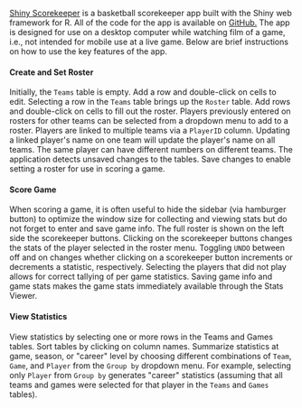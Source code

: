 
<a href="https://www.travishinkelman.com/project/shiny-scorekeeper/" target="_blank">Shiny Scorekeeper</a> is a basketball scorekeeper app built with the Shiny web framework for R. All of the code for the app is available on <a href="https://github.com/hinkelman/Shiny-Scorekeeper" target="_blank">GitHub.</a> The app is designed for use on a desktop computer while watching film of a game, i.e., not intended for mobile use at a live game. Below are brief instructions on how to use the key features of the app.

#### Create and Set Roster

Initially, the `Teams` table is empty. Add a row and double-click on cells to edit. Selecting a row in the `Teams` table brings up the `Roster` table. Add rows and double-click on cells to fill out the roster. Players previously entered on rosters for other teams can be selected from a dropdown menu to add to a roster. Players are linked to multiple teams via a `PlayerID` column. Updating a linked player's name on one team will update the player's name on all teams. The same player can have different numbers on different teams. The application detects unsaved changes to the tables. Save changes to enable setting a roster for use in scoring a game.

#### Score Game

When scoring a game, it is often useful to hide the sidebar (via hamburger button) to optimize the window size for collecting and viewing stats but do not forget to enter and save game info. The full roster is shown on the left side the scorekeeper buttons. Clicking on the scorekeeper buttons changes the stats of the player selected in the roster menu. Toggling `UNDO` between off and on changes whether clicking on a scorekeeper button increments or decrements a statistic, respectively. Selecting the players that did not play allows for correct tallying of per game statistics. Saving game info and game stats makes the game stats immediately available through the Stats Viewer.

#### View Statistics

View statistics by selecting one or more rows in the Teams and Games tables. Sort tables by clicking on column names. Summarize statistics at game, season, or "career" level by choosing different combinations of `Team`, `Game`, and `Player` from the `Group by` dropdown menu. For example, selecting only `Player` from `Group by` generates "career" statistics (assuming that all teams and games were selected for that player in the `Teams` and `Games` tables).
